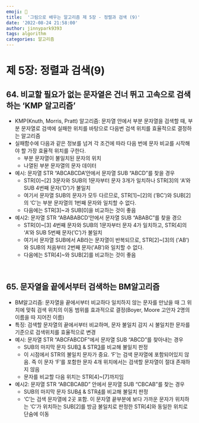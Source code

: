 ```yaml
---
emoji: 🤖
title:  '그림으로 배우는 알고리즘 제 5장 - 정렬과 검색 (9)'
date: '2022-08-24 21:58:00'
author: jinnypark9393
tags: algorithm
categories: 알고리즘
---
```


# 제 5장: 정렬과 검색(9)

## 64.  비교할 필요가 없는 문자열은 건너 뛰고 고속으로 검색하는 ‘KMP 알고리즘’

- KMP(Knuth, Morris, Pratt) 알고리즘: 문자열 안에서 부분 문자열을 검색할 때, 부분 문자열로 검색에 실패한 위치를 바탕으로 다음번 검색 위치를 효율적으로 결정하는 알고리즘
- 실패함수에 다음과 같은 정보를 넘겨 각 조건에 따라 다음 번에 문자 비교를 시작해야 할 가장 효율적 위치를 구한다.
    - 부분 문자열이 불일치된 문자의 위치
    - 나열된 부분 문자열의 문자 데이터
- 예시: 문자열 STR “ABCABCDA’안에서 문자열 SUB “ABCD”를 찾을 경우
    - STR[0]~[2] 3문자와 SUB의 1문자부터 문자 3개가 일치하나 STR[3]의 ‘A’와 SUB 4번째 문자(’D’)가 불일치
    - 여기서 문자열 SUB의 문자가 모두 다르므로, STR[1]~[2]의 (’BC’)와 SUB[2]의 ‘C’는 부분 문자열의 1번째 문자와 일치할 수 없다.
    - 다음에는 STR[3]~과 SUB[0]을 비교하는 것이 좋음
- 예시2: 문자열 STR “ABABABCD’안에서 문자열 SUB “ABABC”를 찾을 경으
    - STR[0]~[3] 4번째 문자와 SUB의 1문자부터 문자 4가 일치하고, STR[4]의 ‘A’와 SUB 5번째 문자(’C’)가 불일치
    - 여기서 문자열 SUB에서 AB라는 문자열이 반복되므로, STR[2]~[3]의 (’AB’)와 SUB의 처음부터 2번째 문자(’AB’)와 일치할 수 없다.
    - 다음에는 STR[4]~와 SUB[2]를 비교하는 것이 좋음

<br/>

## 65. 문자열을 끝에서부터 검색하는 BM알고리즘

- BM알고리즘: 문자열을 끝에서부터 비교하다 일치하지 않는 문자를 만났을 때 그 위치에 맞춰 검색 위치의 이동 범위를 효과적으로 결정(Boyer, Moore 고안자 2명의 이름을 따 지어진 이름)
- 특징: 검색할 문자열의 끝에서부터 비교하며, 문자 불일치 감지 시 불일치한 문자를 기준으로 검색위치를 효율적으로 변경
- 예시: 문자열 STR “ABCFABCDF”에서 문자열 SUB “ABCD”를 찾아내는 경우
    - SUB의 마지막 문자 SUB[3](’D’) & STR[3](’F’)를 비교해 불일치 판정
    - 이 시점에서 STR의 불일치 문자가 중요. ‘F’는 검색 문자열에 포함되어있지 않음. 즉 이 문자 ‘F’를 포함한 문자 4개 위치에서는 검색할 문자열이 절대 존재하지 않음
    - 문자를 비교할 다음 위치는 STR[4]~[7]까지임
- 예시2: 문자열 STR “ABCBCABD” 안에서 문자열 SUB “CBCAB”를 찾는 경우
    - SUB의 마지막 문자 SUB[4](’B’) & STR[4](’C’)를 비교해 불일치 판정
    - ‘C’는 검색 문자열에 2곳 포함. 이 문자열 끝부분에 보다 가까운 문자가 위치하는 ‘C’가 위치하는 SUB[2]를 방금 불일치로 판정한 STR[4]와 동일한 위치로 단숨에 이동

<br/>